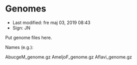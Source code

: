 # Genomes

- Last modified: fre maj 03, 2019  08:43
- Sign: JN


Put genome files here. 

Names (e.g.):

AbucgeM_genome.gz
AmeljoF_genome.gz
Aflavi_genome.gz
